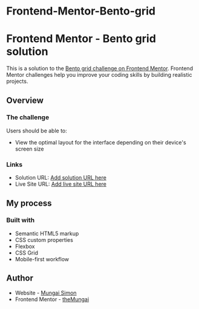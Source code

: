 # Frontend-Mentor-Bento-grid

# Frontend Mentor - Bento grid solution

This is a solution to the [Bento grid challenge on Frontend Mentor](https://www.frontendmentor.io/challenges/bento-grid-RMydElrlOj). Frontend Mentor challenges help you improve your coding skills by building realistic projects. 


## Overview

### The challenge

Users should be able to:

- View the optimal layout for the interface depending on their device's screen size



### Links

- Solution URL: [Add solution URL here](https://your-solution-url.com)
- Live Site URL: [Add live site URL here](https://your-live-site-url.com)

## My process

### Built with

- Semantic HTML5 markup
- CSS custom properties
- Flexbox
- CSS Grid
- Mobile-first workflow


## Author

- Website - [Mungai Simon](https://github.com/theMungai)
- Frontend Mentor - [theMungai](https://www.frontendmentor.io/profile/theMungai)




